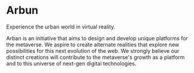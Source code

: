 # Arbun

Experience the urban world in virtual reality.

Arban is an initiative that aims to design and develop unique platforms for the metaverse. We aspire to create alternate realities that explore new possibilities for this next evolution of the web. We strongly believe our distinct creations will contribute to the metaverse's growth as a platform and to this universe of next-gen digital technologies.
